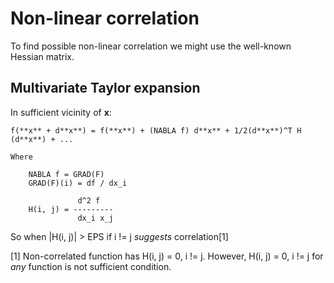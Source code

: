 # Non-linear correlation

To find possible non-linear correlation we might use the well-known Hessian matrix.

## Multivariate Taylor expansion

In sufficient vicinity of **x**:

    f(**x** + d**x**) = f(**x**) + (NABLA f) d**x** + 1/2(d**x**)^T H (d**x**) + ...

    Where 

```
    NABLA f = GRAD(F)
    GRAD(F)(i) = df / dx_i
```
```          
               d^2 f 
    H(i, j) = ---------
               dx_i x_j
```

So when |H(i, j)| > EPS if i != j *suggests* correlation[1]


[1] Non-correlated function has H(i, j) = 0, i != j. However, H(i, j) = 0, i != j for *any* function is not sufficient
condition.




